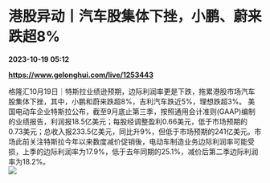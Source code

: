 # 港股异动丨汽车股集体下挫，小鹏、蔚来跌超8%

**2023-10-19 05:12**

**https://www.gelonghui.com/live/1253443**

格隆汇10月19日｜特斯拉业绩逊预期，边际利润率更是下跌，拖累港股市场汽车股集体下挫，其中，小鹏和蔚来跌超8%，吉利汽车跌近5%，理想跌超3%。 美国电动车企业特斯拉公布，截至9月底止第三季，按照通用会计准则(GAAP)编制的业绩报告，利润报18.5亿美元；每股经调整盈利0.66美元，低于市场预期的0.73美元；总收入报233.5亿美元，同比升9%，但低于市场预期的241亿美元。市场此前关注特斯拉今年以来数度减价促销後，电动车制造业务边际利润率可能受损，上季的边际利润率为17.9%，低于去年同期的25.1%，减价后第二季边际利润率为18.2%。  
![](https://img3.gelonghui.com/3d80f-80687633-8b83-42c5-9a14-8a67e21462ad.jpg)